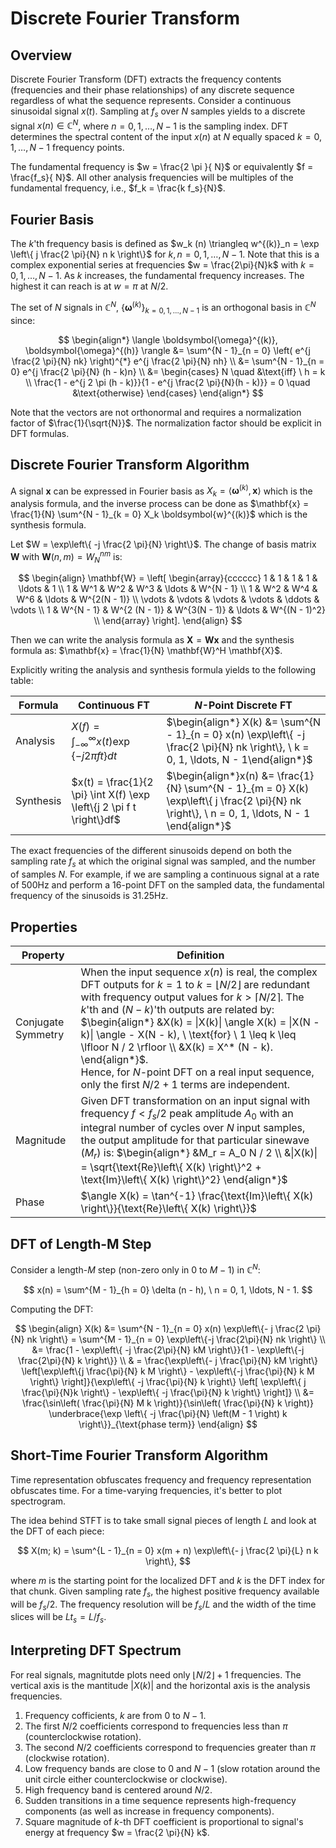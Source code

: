 # Discrete Fourier Transform

## Overview

Discrete Fourier Transform (DFT) extracts the frequency contents (frequencies and their phase relationships) of any discrete sequence regardless of what the sequence represents. Consider a continuous sinusoidal signal $x(t)$. Sampling at $f_s$ over $N$ samples yields to a discrete signal $x(n) \in \mathbb{C}^N$, where $n = 0, 1, \ldots, N - 1$ is the sampling index. DFT determines the spectral content of the input $x(n)$ at $N$ equally spaced $k = 0, 1, \ldots, N - 1$ frequency points.

The fundamental frequency is $w = \frac{2 \pi }{ N}$ or equivalently $f = \frac{f_s}{ N}$. All other analysis frequencies will be multiples of the fundamental frequency, i.e., $f_k = \frac{k f_s}{N}$.

## Fourier Basis

The $k$'th frequency basis is defined as $w_k (n) \triangleq w^{(k)}_n = \exp \left\{ j \frac{2 \pi}{N} n k \right\}$ for $k, n = 0, 1, \ldots, N - 1$. Note that this is a complex exponential series at frequencies $w = \frac{2\pi}{N}k$ with $k = 0, 1, \ldots, N - 1$. As $k$ increases, the fundamental frequency increases. The highest it can reach is at $w = \pi$ at $N / 2$.

The set of $N$ signals in $\mathbb{C}^N$, $\left\{\boldsymbol{\omega}^{(k)} \right\}_{k = 0, 1, \ldots, N - 1}$ is an orthogonal basis in $\mathbb{C}^N$ since:

$$
\begin{align*}
\langle \boldsymbol{\omega}^{(k)}, \boldsymbol{\omega}^{(h)} \rangle &= \sum^{N - 1}_{n = 0} \left( e^{j \frac{2 \pi}{N} nk} \right)^{*} e^{j \frac{2 \pi}{N} nh} \\
&= \sum^{N - 1}_{n = 0} e^{j \frac{2 \pi}{N} (h - k)n} \\
&=
\begin{cases}
N \quad &\text{iff} \ h = k \\
\frac{1 - e^{j 2 \pi (h - k)}}{1 - e^{j \frac{2 \pi}{N}(h - k)}} = 0 \quad &\text{otherwise}
\end{cases}
\end{align*}
$$

Note that the vectors are not orthonormal and requires a normalization factor of $\frac{1}{\sqrt{N}}$. The normalization factor should be explicit in DFT formulas.

## Discrete Fourier Transform Algorithm

A signal $\mathbf{x}$ can be expressed in Fourier basis as $X_k = \langle \boldsymbol{\omega}^{(k)}, \mathbf{x} \rangle$ which is the analysis formula, and the inverse process can be done as $\mathbf{x} = \frac{1}{N} \sum^{N - 1}_{k = 0} X_k \boldsymbol{w}^{(k)}$ which is the synthesis formula.

Let $W = \exp\left\{ -j \frac{2 \pi}{N} \right\}$. The change of basis matrix $\mathbf{W}$ with $\mathbf{W}(n, m) = W^{nm}_{N}$ is:

$$
\begin{align}
\mathbf{W} = 
\left[
\begin{array}{cccccc}
1 & 1 & 1 & 1 & \ldots & 1 \\
1 & W^1 & W^2 & W^3 & \ldots & W^{N - 1} \\
1 & W^2 & W^4 & W^6 & \ldots & W^{2(N - 1)} \\
\vdots & \vdots & \vdots & \vdots & \ddots & \vdots \\
1 & W^{N - 1} & W^{2 (N - 1)} & W^{3(N - 1)} & \ldots & W^{(N - 1)^2} \\
\end{array}
\right].
\end{align}
$$

Then we can write the analysis formula as $\mathbf{X} = \mathbf{W} \mathbf{x}$ and the synthesis formula as: $\mathbf{x} = \frac{1}{N} \mathbf{W}^H \mathbf{X}$.

Explicitly writing the analysis and synthesis formula yields to the following table:

| Formula | Continuous FT | $N$-Point Discrete FT |
| - | - | - |
| Analysis | $X(f) = \int^{\infty}_{-\infty} x(t) \exp \left\{ -j 2 \pi f t \right\} dt$ | $\begin{align*} X(k) &= \sum^{N - 1}_{n = 0} x(n) \exp\left\{ -j \frac{2 \pi}{N} nk \right\}, \ k = 0, 1, \ldots, N - 1\end{align*}$ |
| Synthesis | $x(t) = \frac{1}{2 \pi} \int X(f) \exp \left\{j 2 \pi f t \right\}df$ | $\begin{align*}x(n) &= \frac{1}{N} \sum^{N - 1}_{m = 0} X(k) \exp\left\{ j \frac{2 \pi}{N} nk \right\}, \ n = 0, 1, \ldots, N - 1 \end{align*}$ |

The exact frequencies of the different sinusoids depend on both the sampling rate $f_s$ at which the original signal was sampled, and the number of samples $N$. For example, if we are sampling a continuous signal at a rate of $500$Hz and perform a 16-point DFT on the sampled data, the fundamental frequency of the sinusoids is $31.25$Hz.

## Properties

| Property | Definition |
| - | - |
| Conjugate Symmetry | When the input sequence $x(n)$ is real, the complex DFT outputs for $k = 1$ to $k = \lfloor N / 2 \rfloor$ are redundant with frequency output values for $k > \lceil N / 2 \rceil$. The $k$'th and $(N - k)$'th outputs are related by: <br> $\begin{align*} &X(k) = \|X(k)\| \angle X(k) = \|X(N - k)\| \angle - X(N - k), \ \text{for} \ 1 \leq k \leq \lfloor N / 2 \rfloor \\ &X(k) = X^* (N - k). \end{align*}$. <br> Hence, for $N$-point DFT on a real input sequence, only the first $N / 2 + 1$ terms are independent. |
| Magnitude | Given DFT transformation on an input signal with frequency $f < f_s / 2$ peak amplitude $A_0$ with an integral number of cycles over $N$ input samples, the output amplitude for that particular sinewave ($M_r$) is: $\begin{align*} &M_r = A_0 N / 2 \\  &\|X(k)\| = \sqrt{\text{Re}\left\{ X(k) \right\}^2 + \text{Im}\left\{ X(k) \right\}^2} \end{align*}$ |
| Phase | $\angle X(k) = \tan^{-1} \frac{\text{Im}\left\{ X(k) \right\}}{\text{Re}\left\{ X(k) \right\}}$ |

## DFT of Length-M Step

Consider a length-$M$ step (non-zero only in $0$ to $M - 1$) in $\mathbb{C}^N$:

$$
x(n) = \sum^{M - 1}_{h = 0} \delta (n - h), \ n = 0, 1, \ldots, N - 1.
$$

Computing the DFT:

$$
\begin{align}
X(k) &= \sum^{N - 1}_{n = 0} x(n) \exp\left\{- j \frac{2 \pi}{N} nk \right\} = \sum^{M - 1}_{n = 0} \exp\left\{-j \frac{2\pi}{N} nk \right\} \\
&= \frac{1 - \exp\left\{ -j \frac{2\pi}{N} kM \right\}}{1 - \exp\left\{-j \frac{2\pi}{N} k \right\}} \\
& = \frac{\exp\left\{- j \frac{\pi}{N} kM \right\} \left[\exp\left\{j \frac{\pi}{N} k M \right\} - \exp\left\{-j \frac{\pi}{N} k M \right\} \right]}{\exp\left\{ -j \frac{\pi}{N} k \right\} \left[ \exp\left\{ j \frac{\pi}{N}k \right\} - \exp\left\{ -j \frac{\pi}{N} k \right\} \right]} \\
&= \frac{\sin\left( \frac{\pi}{N} M k \right)}{\sin\left( \frac{\pi}{N} k \right)} \underbrace{\exp \left\{ -j \frac{\pi}{N} \left(M - 1 \right) k \right\}}_{\text{phase term}}
\end{align}
$$

## Short-Time Fourier Transform Algorithm

Time representation obfuscates frequency and frequency representation obfuscates time. For a time-varying frequencies, it's better to plot spectrogram.

The idea behind STFT is to take small signal pieces of length $L$ and look at the DFT of each piece:

$$
X(m; k) = \sum^{L - 1}_{n = 0} x(m + n) \exp\left\{- j \frac{2 \pi}{L} n k \right\},
$$

where $m$ is the starting point for the localized DFT and $k$ is the DFT index for that chunk. Given sampling rate $f_s$, the highest positive frequency available will be $f_s / 2$. The frequency resolution will be $f_s / L$ and the width of the time slices will be $L t_s = L / f_s$.

## Interpreting DFT Spectrum

For real signals, magnitutde plots need only $\lfloor N / 2 \rfloor + 1$ frequencies. The vertical axis is the mantitude $|X(k)|$ and the horizontal axis is the analysis frequencies.

1. Frequency cofficients, $k$ are from $0$ to $N - 1$.
2. The first $N / 2$ coefficients correspond to frequencies less than $\pi$ (counterclockwise rotation).
3. The second $N / 2$ coefficients correspond to frequencies greater than $\pi$ (clockwise rotation).
4. Low frequency bands are close to $0$ and $N - 1$ (slow rotation around the unit circle either counterclockwise or clockwise).
5. High frequency band is centered around $N / 2$.
6. Sudden transitions in a time sequence represents high-frequency components (as well as increase in frequency components).
7. Square magnitude of $k$-th DFT coefficient is proportional to signal's energy at frequency $w = \frac{2 \pi}{N} k$.
